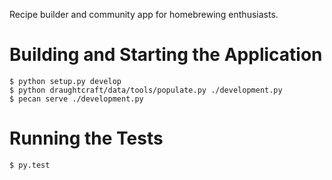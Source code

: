Recipe builder and community app for homebrewing enthusiasts.

Building and Starting the Application
====================================
    $ python setup.py develop
    $ python draughtcraft/data/tools/populate.py ./development.py
    $ pecan serve ./development.py

Running the Tests
====================================
    $ py.test
